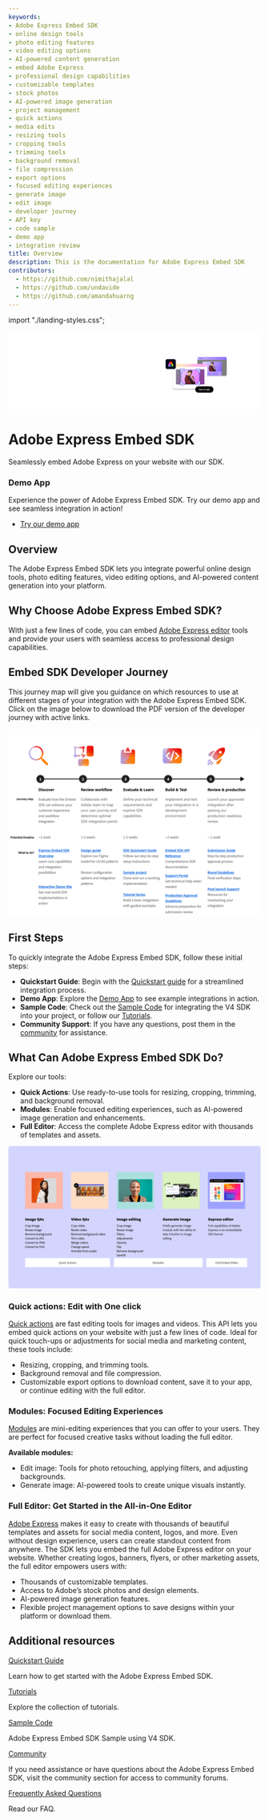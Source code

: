 ```yaml
---
keywords:
- Adobe Express Embed SDK
- online design tools
- photo editing features
- video editing options
- AI-powered content generation
- embed Adobe Express
- professional design capabilities
- customizable templates
- stock photos
- AI-powered image generation
- project management
- quick actions
- media edits
- resizing tools
- cropping tools
- trimming tools
- background removal
- file compression
- export options
- focused editing experiences
- generate image
- edit image
- developer journey
- API key
- code sample
- demo app
- integration review
title: Overview
description: This is the documentation for Adobe Express Embed SDK
contributors:
  - https://github.com/nimithajalal
  - https://github.com/undavide
  - https://github.com/amandahuarng
---
```

import "./landing-styles.css";

<HeroSimple slots="image, heading, text" background="rgb(193, 72, 273)"/>

![Hero image](./images/wide-SDK-Banner-570x400.png)

# Adobe Express Embed SDK

Seamlessly embed Adobe Express on your website with our SDK.

<Announcement slots="heading, text, buttons" variant="secondary" />

### Demo App

Experience the power of Adobe Express Embed SDK. Try our demo app and see seamless integration in action!

- [Try our demo app](https://demo.expressembed.com/)

## Overview

The Adobe Express Embed SDK lets you integrate powerful online design tools, photo editing features, video editing options, and AI-powered content generation into your platform.

## Why Choose Adobe Express Embed SDK?

With just a few lines of code, you can embed [Adobe Express editor](https://www.adobe.com/in/express/) tools and provide your users with seamless access to professional design capabilities.

## Embed SDK Developer Journey

This journey map will give you guidance on which resources to use at different stages of your integration with the Adobe Express Embed SDK. Click on the image below to download the PDF version of the developer journey with active links.

[![Developer Journey](./images/developer-journey.png)](./images/developer-journey.pdf)

## First Steps

To quickly integrate the Adobe Express Embed SDK, follow these initial steps:

- **Quickstart Guide**: Begin with the [Quickstart guide](./quickstart/index.md) for a streamlined integration process.
- **Demo App**: Explore the [Demo App](https://demo.expressembed.com/) to see example integrations in action.
- **Sample Code**: Check out the [Sample Code](https://github.com/AdobeDocs/cc-everywhere/tree/main/v4-sample/sample.md) for integrating the V4 SDK into your project, or follow our [Tutorials](./tutorials/index.md).
- **Community Support**: If you have any questions, post them in the [community](https://community.adobe.com/t5/adobe-express-embed-sdk/ct-p/ct-express-embed-sdk?page=1&sort=latest_replies&lang=all&tabid=all) for assistance.

## What Can Adobe Express Embed SDK Do?

Explore our tools:

- **Quick Actions**: Use ready-to-use tools for resizing, cropping, trimming, and background removal.
- **Modules**: Enable focused editing experiences, such as AI-powered image generation and enhancements.
- **Full Editor**: Access the complete Adobe Express editor with thousands of templates and assets.

![Overview illustration](./images/overview_illustration.png)

### Quick actions: Edit with One click

[Quick actions](https://www.adobe.com/express/feature/quick-actions) are fast editing tools for images and videos. This API lets you embed quick actions on your website with just a few lines of code. Ideal for quick touch-ups or adjustments for social media and marketing content, these tools include:

- Resizing, cropping, and trimming tools.
- Background removal and file compression.
- Customizable export options to download content, save it to your app, or continue editing with the full editor.

### Modules: Focused Editing Experiences

[Modules](../guides/modules/index.md) are mini-editing experiences that you can offer to your users. They are perfect for focused creative tasks without loading the full editor.

**Available modules:**

- Edit image: Tools for photo retouching, applying filters, and adjusting backgrounds.
- Generate image: AI-powered tools to create unique visuals instantly.

### Full Editor: Get Started in the All-in-One Editor

[Adobe Express](https://adobe.com/express) makes it easy to create with thousands of beautiful templates and assets for social media content, logos, and more. Even without design experience, users can create standout content from anywhere. The SDK lets you embed the full Adobe Express editor on your website. Whether creating logos, banners, flyers, or other marketing assets, the full editor empowers users with:

- Thousands of customizable templates.
- Access to Adobe’s stock photos and design elements.
- AI-powered image generation features.
- Flexible project management options to save designs within your platform or download them.

## Additional resources

<DiscoverBlock slots="link, text" width="50%"/>

[Quickstart Guide](./quickstart/index.md)

Learn how to get started with the Adobe Express Embed SDK.

<DiscoverBlock slots="link, text" width="50%"/>

[Tutorials](./tutorials/index.md)

Explore the collection of tutorials.

<DiscoverBlock slots="link, text" width="50%"/>

[Sample Code](https://github.com/AdobeDocs/cc-everywhere/tree/main/v4-sample)

Adobe Express Embed SDK Sample using V4 SDK.

<DiscoverBlock slots="link, text" width="50%"/>

[Community](https://developer.adobe.com/express/community)

If you need assistance or have questions about the Adobe Express Embed SDK, visit the community section for access to community forums.

<DiscoverBlock slots="link, text"  width="100%"/>

[Frequently Asked Questions](./troubleshooting/faq/index.md)

Read our FAQ.
